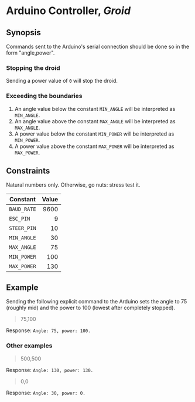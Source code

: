 # Arduino Controller, *Groid*
## Synopsis
Commands sent to the Arduino's serial connection should be done so in the form "angle,power".

### Stopping the droid
Sending a power value of `0` will stop the droid.

### Exceeding the boundaries
1. An angle value below the constant `MIN_ANGLE` will be interpreted as `MIN_ANGLE`.
2. An angle value above the constant `MAX_ANGLE` will be interpreted as `MAX_ANGLE`.
3. A power value below the constant `MIN_POWER` will be interpreted as `MIN_POWER`.
4. A power value above the constant `MAX_POWER` will be interpreted as `MAX_POWER`.

## Constraints
Natural numbers only. Otherwise, go nuts: stress test it.

| Constant    | Value |
| --------    | -----:|
| `BAUD_RATE` | 9600 |
| `ESC_PIN`   | 9 |
| `STEER_PIN` | 10 |
| `MIN_ANGLE` | 30 |
| `MAX_ANGLE` | 75 |
| `MIN_POWER` | 100 |
| `MAX_POWER` | 130 |

## Example
Sending the following explicit command to the Arduino sets the angle to 75 (roughly mid) and the power to 100 (lowest after completely stopped).

>75,100

Response: `Angle: 75, power: 100.`

### Other examples

>500,500

Response: `Angle: 130, power: 130.`

> 0,0

Response: `Angle: 30, power: 0.`
